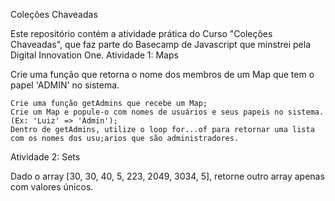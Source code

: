 Coleções Chaveadas

Este repositório contém a atividade prática do Curso "Coleções Chaveadas", que faz parte do Basecamp de Javascript que minstrei pela Digital Innovation One.
Atividade 1: Maps

Crie uma função que retorna o nome dos membros de um Map que tem o papel 'ADMIN' no sistema.

    Crie uma função getAdmins que recebe um Map;
    Crie um Map e popule-o com nomes de usuários e seus papeis no sistema. (Ex: 'Luiz' => 'Admin');
    Dentro de getAdmins, utilize o loop for...of para retornar uma lista com os nomes dos usu;arios que são administradores.

Atividade 2: Sets

Dado o array [30, 30, 40, 5, 223, 2049, 3034, 5], retorne outro array apenas com valores únicos.